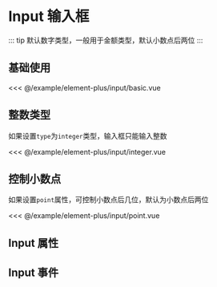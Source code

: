 # Input 输入框

::: tip
默认数字类型，一般用于金额类型，默认小数点后两位
:::

## 基础使用

<demo md src="input/basic">

<<< @/example/element-plus/input/basic.vue
</demo>

## 整数类型

如果设置`type`为`integer`类型，输入框只能输入整数

<demo md src="input/integer">

<<< @/example/element-plus/input/integer.vue
</demo>

## 控制小数点

如果设置`point`属性，可控制小数点后几位，默认为小数点后两位

<demo md src="input/point">

<<< @/example/element-plus/input/point.vue
</demo>

## Input 属性

<v-table type="attrs" :data="[
  { attr :'type', dec: 'integer 只能输入整数, number: 数字小数点后两位, text: 内容输入框, intText: 整数或者text类型', type: 'String', optional: 'integer / number / text / intText', default: 'number' },
  { attr :'modelValue / v-model', dec: '绑定值', type: 'String / Number', optional: '-', default: '-' },
  { attr :'point', dec: '小数点后几位', type: 'Number', optional: '-', default: 2 },
]" />

## Input 事件

<v-table type="event" :data="[
  { event :'change', dec: '数值改变的时候触发', callback: 'value' },
]" />
